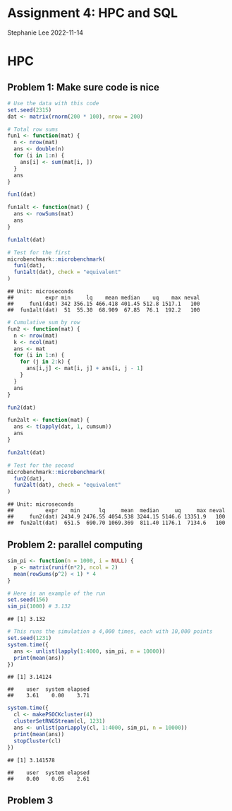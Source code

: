 Assignment 4: HPC and SQL
================
Stephanie Lee
2022-11-14

# HPC

## Problem 1: Make sure code is nice

``` r
# Use the data with this code
set.seed(2315)
dat <- matrix(rnorm(200 * 100), nrow = 200)
```

``` r
# Total row sums
fun1 <- function(mat) {
  n <- nrow(mat)
  ans <- double(n) 
  for (i in 1:n) {
    ans[i] <- sum(mat[i, ])
  }
  ans
}

fun1(dat)
```

``` r
fun1alt <- function(mat) {
  ans <- rowSums(mat)
  ans
}

fun1alt(dat)
```

``` r
# Test for the first
microbenchmark::microbenchmark(
  fun1(dat),
  fun1alt(dat), check = "equivalent"
)
```

    ## Unit: microseconds
    ##          expr min     lq    mean median    uq    max neval
    ##     fun1(dat) 342 356.15 466.418 401.45 512.8 1517.1   100
    ##  fun1alt(dat)  51  55.30  68.909  67.85  76.1  192.2   100

``` r
# Cumulative sum by row
fun2 <- function(mat) {
  n <- nrow(mat)
  k <- ncol(mat)
  ans <- mat
  for (i in 1:n) {
    for (j in 2:k) {
      ans[i,j] <- mat[i, j] + ans[i, j - 1]
    }
  }
  ans
}

fun2(dat)
```

``` r
fun2alt <- function(mat) {
  ans <- t(apply(dat, 1, cumsum))
  ans
}

fun2alt(dat)
```

``` r
# Test for the second
microbenchmark::microbenchmark(
  fun2(dat),
  fun2alt(dat), check = "equivalent"
)
```

    ## Unit: microseconds
    ##          expr    min      lq     mean  median     uq     max neval
    ##     fun2(dat) 2434.9 2476.55 4054.538 3244.15 5146.6 13351.9   100
    ##  fun2alt(dat)  651.5  690.70 1069.369  811.40 1176.1  7134.6   100

## Problem 2: parallel computing

``` r
sim_pi <- function(n = 1000, i = NULL) {
  p <- matrix(runif(n*2), ncol = 2)
  mean(rowSums(p^2) < 1) * 4
}

# Here is an example of the run
set.seed(156)
sim_pi(1000) # 3.132
```

    ## [1] 3.132

``` r
# This runs the simulation a 4,000 times, each with 10,000 points
set.seed(1231)
system.time({
  ans <- unlist(lapply(1:4000, sim_pi, n = 10000))
  print(mean(ans))
})
```

    ## [1] 3.14124

    ##    user  system elapsed 
    ##    3.61    0.00    3.71

``` r
system.time({
  cl <- makePSOCKcluster(4)
  clusterSetRNGStream(cl, 1231)
  ans <- unlist(parLapply(cl, 1:4000, sim_pi, n = 10000))
  print(mean(ans))
  stopCluster(cl)
})
```

    ## [1] 3.141578

    ##    user  system elapsed 
    ##    0.00    0.05    2.61

## Problem 3
